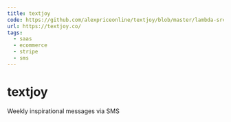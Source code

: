 ```yaml
---
title: textjoy
code: https://github.com/alexpriceonline/textjoy/blob/master/lambda-src/sms.js
url: https://textjoy.co/
tags: 
  - saas
  - ecommerce
  - stripe
  - sms
---
```


# textjoy

Weekly inspirational messages via SMS 

